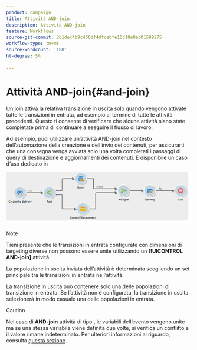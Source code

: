 ```yaml
---
product: campaign
title: Attività AND-join
description: Attività AND-join
feature: Workflows
source-git-commit: 2b1dec4b9c456df4dfcebfe10d18e0ab01599275
workflow-type: tm+mt
source-wordcount: '188'
ht-degree: 5%

---
```


# Attività AND-join{#and-join}



Un join attiva la relativa transizione in uscita solo quando vengono attivate tutte le transizioni in entrata, ad esempio al termine di tutte le attività precedenti. Questo ti consente di verificare che alcune attività siano state completate prima di continuare a eseguire il flusso di lavoro.

Ad esempio, puoi utilizzare un’attività AND-join nel contesto dell’automazione della creazione e dell’invio dei contenuti, per assicurarti che una consegna venga avviata solo una volta completati i passaggi di query di destinazione e aggiornamenti dei contenuti. È disponibile un caso d’uso dedicato in

![](assets/and-join-usage.png)

>[!NOTE]
>
>Tieni presente che le transizioni in entrata configurate con dimensioni di targeting diverse non possono essere unite utilizzando un **[!UICONTROL AND-join]** attività.

La popolazione in uscita inviata dell’attività è determinata scegliendo un set principale tra le transizioni in entrata nell’attività.

La transizione in uscita può contenere solo una delle popolazioni di transizione in entrata. Se l’attività non è configurata, la transizione in uscita selezionerà in modo casuale una delle popolazioni in entrata.

>[!CAUTION]
>
>Nel caso di **AND-join** attività di tipo , le variabili dell’evento vengono unite ma se una stessa variabile viene definita due volte, si verifica un conflitto e il valore rimane indeterminato. Per ulteriori informazioni al riguardo, consulta [questa sezione](javascript-scripts-and-templates.md#event-variables).
